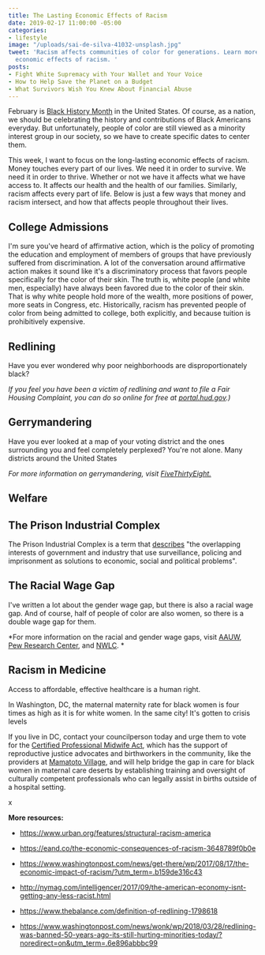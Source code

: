 ```yaml
---
title: The Lasting Economic Effects of Racism
date: 2019-02-17 11:00:00 -05:00
categories:
- lifestyle
image: "/uploads/sai-de-silva-41032-unsplash.jpg"
tweet: 'Racism affects communities of color for generations. Learn more about the
  economic effects of racism. '
posts:
- Fight White Supremacy with Your Wallet and Your Voice
- How to Help Save the Planet on a Budget
- What Survivors Wish You Knew About Financial Abuse
---
```


February is [Black History Month](https://www.africanamericanhistorymonth.gov/) in the United States. Of course, as a nation, we should be celebrating the history and contributions of Black Americans everyday. But unfortunately, people of color are still viewed as a minority interest group in our society, so we have to create specific dates to center them.

This week, I want to focus on the long-lasting economic effects of racism. Money touches every part of our lives. We need it in order to survive. We need it in order to thrive. Whether or not we have it affects what we have access to. It affects our health and the health of our families.  Similarly, racism affects every part of life. Below is just a few ways that money and racism intersect, and how that affects people throughout their lives.

## College Admissions

I'm sure you've heard of affirmative action, which is the policy of promoting the education and employment of members of groups that have previously suffered from discrimination. A lot of the conversation around affirmative action makes it sound like it's a discriminatory process that favors people specifically for the color of their skin. The truth is, white people (and white men, especially) have always been favored due to the color of their skin. That is why white people hold more of the wealth, more positions of power, more seats in Congress, etc. Historically, racism has prevented people of color from being admitted to college, both explicitly, and because tuition is prohibitively expensive. 

## Redlining

Have you ever wondered why poor neighborhoods are disproportionately black?

*If you feel you have been a victim of redlining and want to file a Fair Housing Complaint, you can do so online for free at [portal.hud.gov](https://www.hud.gov/).)*

## Gerrymandering

Have you ever looked at a map of your voting district and the ones surrounding you and feel completely perplexed? You're not alone. Many districts around the United States 

*For more information on gerrymandering, visit [FiveThirtyEight.](https://fivethirtyeight.com/tag/the-gerrymandering-project/)*

## Welfare

## The Prison Industrial Complex

The Prison Industrial Complex is a term that [describes](http://criticalresistance.org/about/not-so-common-language/) "the overlapping interests of government and industry that use surveillance, policing and imprisonment as solutions to economic, social and political problems". 

## The Racial Wage Gap

I've written a lot about the gender wage gap, but there is also a racial wage gap. And of course, half of people of color are also women, so there is a double wage gap for them.

*For more information on the racial and gender wage gaps, visit [AAUW](https://www.aauw.org/article/u-s-cities-reveal-a-wide-range-of-gender-and-racial-pay-gaps/), [Pew Research Center](http://www.pewresearch.org/fact-tank/2016/07/01/racial-gender-wage-gaps-persist-in-u-s-despite-some-progress/), and [NWLC](https://nwlc.org/issue/race-gender-wage-gaps/). *

## Racism in Medicine

Access to affordable, effective healthcare is a human right.

In Washington, DC, the maternal maternity rate for black women is four times as high as it is for white women. In the same city! It's gotten to crisis levels 

If you live in DC, contact your councilperson today and urge them to vote for the [Certified Professional Midwife Act](https://twitter.us13.list-manage.com/track/click?u=599e1a5beef7a95f302010721&id=197c748929&e=22b115a14f), which has the support of reproductive justice advocates and birthworkers in the community, like the providers at [Mamatoto Village](https://www.mamatotovillage.org/), and will help bridge the gap in care for black women in maternal care deserts by establishing training and oversight of culturally competent professionals who can legally assist in births outside of a hospital setting.

x

**More resources:**

* https://www.urban.org/features/structural-racism-america

* https://eand.co/the-economic-consequences-of-racism-3648789f0b0e

* https://www.washingtonpost.com/news/get-there/wp/2017/08/17/the-economic-impact-of-racism/?utm_term=.b159de316c43

* http://nymag.com/intelligencer/2017/09/the-american-economy-isnt-getting-any-less-racist.html

* https://www.thebalance.com/definition-of-redlining-1798618

* https://www.washingtonpost.com/news/wonk/wp/2018/03/28/redlining-was-banned-50-years-ago-its-still-hurting-minorities-today/?noredirect=on&utm_term=.6e896abbbc99